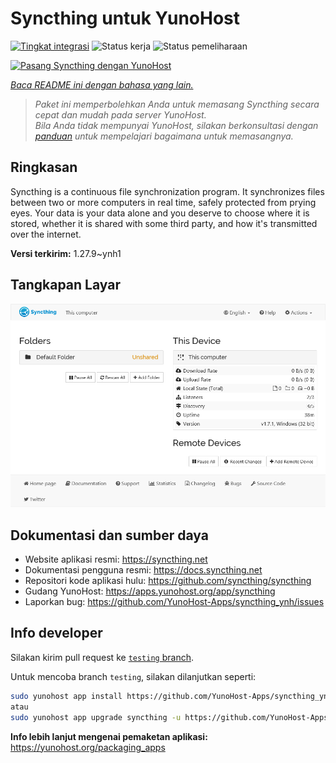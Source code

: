 <!--
N.B.: README ini dibuat secara otomatis oleh <https://github.com/YunoHost/apps/tree/master/tools/readme_generator>
Ini TIDAK boleh diedit dengan tangan.
-->

# Syncthing untuk YunoHost

[![Tingkat integrasi](https://dash.yunohost.org/integration/syncthing.svg)](https://ci-apps.yunohost.org/ci/apps/syncthing/) ![Status kerja](https://ci-apps.yunohost.org/ci/badges/syncthing.status.svg) ![Status pemeliharaan](https://ci-apps.yunohost.org/ci/badges/syncthing.maintain.svg)

[![Pasang Syncthing dengan YunoHost](https://install-app.yunohost.org/install-with-yunohost.svg)](https://install-app.yunohost.org/?app=syncthing)

*[Baca README ini dengan bahasa yang lain.](./ALL_README.md)*

> *Paket ini memperbolehkan Anda untuk memasang Syncthing secara cepat dan mudah pada server YunoHost.*  
> *Bila Anda tidak mempunyai YunoHost, silakan berkonsultasi dengan [panduan](https://yunohost.org/install) untuk mempelajari bagaimana untuk memasangnya.*

## Ringkasan

Syncthing is a continuous file synchronization program. It synchronizes files between two or more computers in real time, safely protected from prying eyes. Your data is your data alone and you deserve to choose where it is stored, whether it is shared with some third party, and how it's transmitted over the internet.


**Versi terkirim:** 1.27.9~ynh1

## Tangkapan Layar

![Tangkapan Layar pada Syncthing](./doc/screenshots/screenshot1.png)

## Dokumentasi dan sumber daya

- Website aplikasi resmi: <https://syncthing.net>
- Dokumentasi pengguna resmi: <https://docs.syncthing.net>
- Repositori kode aplikasi hulu: <https://github.com/syncthing/syncthing>
- Gudang YunoHost: <https://apps.yunohost.org/app/syncthing>
- Laporkan bug: <https://github.com/YunoHost-Apps/syncthing_ynh/issues>

## Info developer

Silakan kirim pull request ke [`testing` branch](https://github.com/YunoHost-Apps/syncthing_ynh/tree/testing).

Untuk mencoba branch `testing`, silakan dilanjutkan seperti:

```bash
sudo yunohost app install https://github.com/YunoHost-Apps/syncthing_ynh/tree/testing --debug
atau
sudo yunohost app upgrade syncthing -u https://github.com/YunoHost-Apps/syncthing_ynh/tree/testing --debug
```

**Info lebih lanjut mengenai pemaketan aplikasi:** <https://yunohost.org/packaging_apps>
